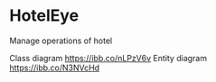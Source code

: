 # HotelEye
Manage operations of hotel

Class diagram
https://ibb.co/nLPzV6v
Entity diagram
https://ibb.co/N3NVcHd
